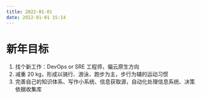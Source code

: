 ```yaml
---
title: 2022-01-01
date: 2022-01-01 15:14
---
```


# 新年目标
1. 找个新工作：DevOps or SRE 工程师，偏云原生方向
2. 减重 20 kg，形成以骑行、游泳、跑步为主，步行为辅的运动习惯
3. 完善自己的知识体系、写作小系统、信息获取源，自动化处理信息系统、决策依据收集库

